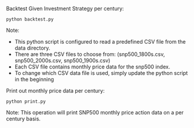 Backtest Given Investment Strategy per century:

```python backtest.py```

Note:
* This python script is configured to read a predefined CSV file from the data directory.
* There are three CSV files to choose from: (snp500_1800s.csv, snp500_2000s.csv, snp500_1900s.csv)
* Each CSV file contains monthly price data for the snp500 index.
* To change which CSV data file is used, simply update the python script in the beginning


Print out monthly price data per century:

```python print.py```

Note:
This operation will print SNP500 monthly price action data on a per century basis.

